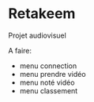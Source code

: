 # Retakeem
Projet audiovisuel

A faire:
- menu connection
- menu prendre vidéo
- menu noté vidéo
- menu classement
